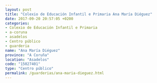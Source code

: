 ```yaml
---
layout: post
title: "Colexio de Educación Infantil e Primaria Ana María Diéguez"
date: 2017-09-20 20:57:05 +0200
categories:
- Colexio de Educación Infantil e Primaria
- a-coruna
- asadelos
- Centro público
- guarderia
name: "Ana María Diéguez"
province: "A Coruña"
location: "Asadelos"
code: "15027401"
type: "Centro público"
permalink: /guarderias/ana-maria-dieguez.html
---
```

